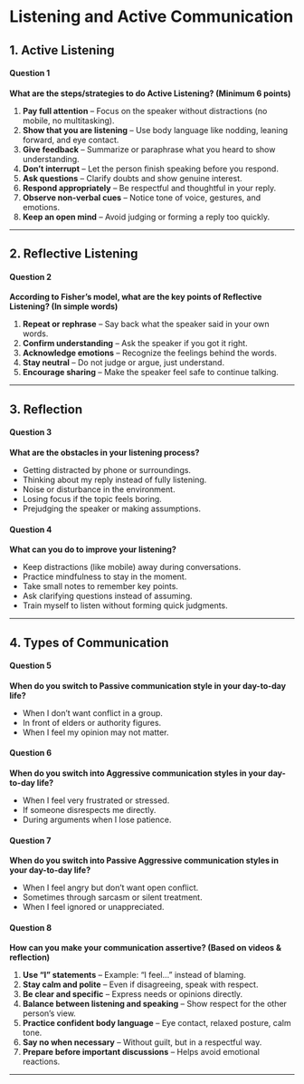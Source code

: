 # Listening and Active Communication

## 1. Active Listening

#### Question 1  
**What are the steps/strategies to do Active Listening? (Minimum 6 points)**

1. **Pay full attention** – Focus on the speaker without distractions (no mobile, no multitasking).  
2. **Show that you are listening** – Use body language like nodding, leaning forward, and eye contact.  
3. **Give feedback** – Summarize or paraphrase what you heard to show understanding.  
4. **Don’t interrupt** – Let the person finish speaking before you respond.  
5. **Ask questions** – Clarify doubts and show genuine interest.  
6. **Respond appropriately** – Be respectful and thoughtful in your reply.  
7. **Observe non-verbal cues** – Notice tone of voice, gestures, and emotions.  
8. **Keep an open mind** – Avoid judging or forming a reply too quickly.  

---

## 2. Reflective Listening

#### Question 2  
**According to Fisher’s model, what are the key points of Reflective Listening? (In simple words)**

1. **Repeat or rephrase** – Say back what the speaker said in your own words.  
2. **Confirm understanding** – Ask the speaker if you got it right.  
3. **Acknowledge emotions** – Recognize the feelings behind the words.  
4. **Stay neutral** – Do not judge or argue, just understand.  
5. **Encourage sharing** – Make the speaker feel safe to continue talking.  

---

## 3. Reflection

#### Question 3  
**What are the obstacles in your listening process?**  
- Getting distracted by phone or surroundings.  
- Thinking about my reply instead of fully listening.  
- Noise or disturbance in the environment.  
- Losing focus if the topic feels boring.  
- Prejudging the speaker or making assumptions.  

#### Question 4  
**What can you do to improve your listening?**  
- Keep distractions (like mobile) away during conversations.  
- Practice mindfulness to stay in the moment.  
- Take small notes to remember key points.  
- Ask clarifying questions instead of assuming.  
- Train myself to listen without forming quick judgments.  

---

## 4. Types of Communication  

#### Question 5  
**When do you switch to Passive communication style in your day-to-day life?**  
- When I don’t want conflict in a group.  
- In front of elders or authority figures.  
- When I feel my opinion may not matter.  

#### Question 6  
**When do you switch into Aggressive communication styles in your day-to-day life?**  
- When I feel very frustrated or stressed.  
- If someone disrespects me directly.  
- During arguments when I lose patience.  

#### Question 7  
**When do you switch into Passive Aggressive communication styles in your day-to-day life?**  
- When I feel angry but don’t want open conflict.  
- Sometimes through sarcasm or silent treatment.  
- When I feel ignored or unappreciated.  

#### Question 8  
**How can you make your communication assertive? (Based on videos & reflection)**  
1. **Use “I” statements** – Example: “I feel…” instead of blaming.  
2. **Stay calm and polite** – Even if disagreeing, speak with respect.  
3. **Be clear and specific** – Express needs or opinions directly.  
4. **Balance between listening and speaking** – Show respect for the other person’s view.  
5. **Practice confident body language** – Eye contact, relaxed posture, calm tone.  
6. **Say no when necessary** – Without guilt, but in a respectful way.  
7. **Prepare before important discussions** – Helps avoid emotional reactions.  

---
